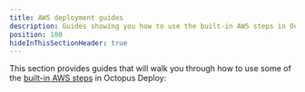 ```yaml
---
title: AWS deployment guides
description: Guides showing you how to use the built-in AWS steps in Octopus to deploy to Amazon Web Services (AWS)
position: 100
hideInThisSectionHeader: true
---
```


This section provides guides that will walk you through how to use some of the [built-in AWS steps](/docs/deployments/aws/index.md) in Octopus Deploy:
